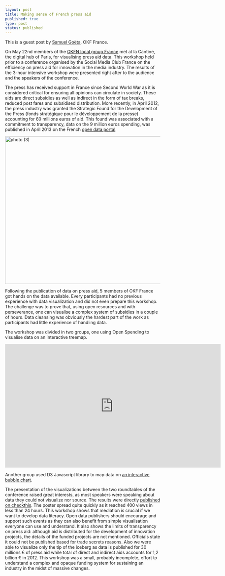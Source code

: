 ```yaml
---
layout: post
title: Making sense of French press aid
published: true
type: post
status: published
---
```


This is a guest post by [Samuel Goëta](https://twitter.com/samgoeta), OKF France.

On May 22nd members of the [OKFN local group France](http://fr.okfn.org/) met at la Cantine, the digital hub of Paris, for visualising press aid data. This workshop held prior to a conference organised by the Social Media Club France on the efficiency on press aid for innovation in the media industry. The results of the 3-hour intensive workshop were presented right after to the audience and the speakers of the conference.

The press has received support in France since Second World War as it is considered critical for ensuring all opinions can circulate in society. These aids are direct subsidies as well as indirect in the form of tax breaks, reduced post fares and subsidised distribution. More recently, in April 2012, the press industry was granted the Strategic Found for the Development of the Press (fonds stratégique pour le développement de la presse) accounting for 60 millions euros of aid. This found was associated with a commitment to transparency, data on the 9 million euros spending, was published in April 2013 on the French [open data portal](data.gouv.fr).

<a href="http://www.flickr.com/photos/94746900@N06/8916665396/" title="photo (3) by anderspedersenOKF, on Flickr"><img src="http://farm6.staticflickr.com/5444/8916665396_25f7da44ca_o.jpg" width="640" height="478" alt="photo (3)"></a>

Following the publication of data on press aid, 5 members of OKF France got hands on the data available. Every participants had no previous experience with data visualization and did not even prepare this workshop. The challenge was to prove that, using open resources and with perseverance, one can visualise a complex system of subsidies in a couple of hours. Data cleansing was obviously the hardest part of the work as participants had little experience of handling data. 

The workshop was divided in two groups, one using Open Spending to visualise data on an interactive treemap. 

<iframe width='700' height='400' src='http://openspending.org/aidespresse2/embed?widget=treemap&state=%7B%22drilldowns%22%3A%5B%22Division%22%2C%22Nom%22%5D%2C%22year%22%3Anull%2C%22cuts%22%3A%7B%7D%7D&width=700&height=400' frameborder='0'></iframe>

Another group used D3 Javascript library to map data on [an interactive bubble chart](http://okf.s3-website-eu-west-1.amazonaws.com/aidesalapresse/). 

The presentation of the visualizations between the two roundtables of the conference raised great interests, as most speakers were speaking about data they could not visualize nor source. The results were directly [published on checkthis](http://checkthis.com/y2ci). The poster spread quite quickly as it reached 400 views in less than 24 hours. This workshop shows that mediation is crucial if we want to develop data literacy. Open data publishers should encourage and support such events as they can also benefit from simple visualisation everyone can use and understand. It also shows the limits of transparency on press aid: although aid is distributed for the development of innovation projects, the details of the funded projects are not mentioned. Officials state it could not be published based for trade secrets reasons. Also we were able to visualize only the tip of the iceberg as data is published for 30 millions € of press aid while total of direct and indirect aids accounts for 1,2 billion € in 2012. This workshop was a small, probably incomplete, effort to understand a complex and opaque funding system for sustaining an industry in the midst of massive changes.
